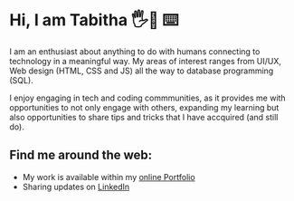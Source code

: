 # Hi, I am Tabitha 🖐️🙂 ⌨️ 

I am an enthusiast about anything to do with humans connecting to technology in a meaningful way. My areas of interest ranges from UI/UX, Web design (HTML, CSS and JS) all the way to database programming (SQL).

I enjoy engaging in tech and coding commmunities, as it provides me with opportunities to not only engage with others, expanding my learning but also opportunities to share tips and tricks that I have accquired (and still do). 

## Find me around the web:

- My work is available within my <a href="https://www.tabitha-abiola.wiki/">online Portfolio</a>
- Sharing updates on <a href="https://www.linkedin.com/in/tabitha-abiola/">LinkedIn</a>
 
